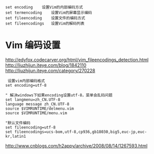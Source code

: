 
```
set encoding	设置Vim的内部编码方式
set termencoding	设置Vim的屏幕显示编码
set fileencoding	设置文件的编码方式
set fileencodings	设置Vim的解码列表
```

#  Vim 编码设置
http://edyfox.codecarver.org/html/vim_fileencodings_detection.html
http://liuzhijun.iteye.com/blog/1842110
http://liuzhijun.iteye.com/category/270228
```
 设置vim内部编码格式
set encoding=utf-8

" 解决windows下如果encoding设置utf-8，菜单会乱码问题
set langmenu=zh_CN.UTF-8
language message zh_CN.UTF-8
source $VIMRUNTIME/delmenu.vim
source $VIMRUNTIME/menu.vim

"默认文件编码
set fileencoding=utf-8 
set fileencodings=ucs-bom,utf-8,cp936,gb18030,big5,euc-jp,euc-kr,latin1
```


http://www.cnblogs.com/h2appy/archive/2008/08/14/1267593.html
